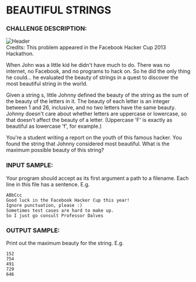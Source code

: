 # BEAUTIFUL STRINGS

### CHALLENGE DESCRIPTION:

![Header](https://www.codeeval.com/static/images/kbase/beautiful_strings.png)  
Credits: This problem appeared in the Facebook Hacker Cup 2013 Hackathon. 

When John was a little kid he didn't have much to do. There was no internet, no Facebook, and no programs to hack on. So he did the only thing he could... he evaluated the beauty of strings in a quest to discover the most beautiful string in the world. 

Given a string s, little Johnny defined the beauty of the string as the sum of the beauty of the letters in it. The beauty of each letter is an integer between 1 and 26, inclusive, and no two letters have the same beauty. Johnny doesn't care about whether letters are uppercase or lowercase, so that doesn't affect the beauty of a letter. (Uppercase 'F' is exactly as beautiful as lowercase 'f', for example.) 

You're a student writing a report on the youth of this famous hacker. You found the string that Johnny considered most beautiful. What is the maximum possible beauty of this string?

### INPUT SAMPLE:

Your program should accept as its first argument a path to a filename. Each line in this file has a sentence. E.g.  
```
ABbCcc
Good luck in the Facebook Hacker Cup this year!
Ignore punctuation, please :)
Sometimes test cases are hard to make up.
So I just go consult Professor Dalves
```

### OUTPUT SAMPLE:

Print out the maximum beauty for the string. E.g.  
```
152
754
491
729
646
```